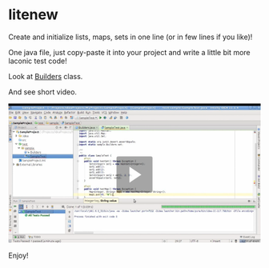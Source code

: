 litenew
========

Create and initialize lists, maps, sets in one line (or in few lines if you like)!

One java file, just copy-paste it into your project and write a little bit more laconic test code!

Look at <a target="_blank" href=https://github.com/flaz14/litenew/blob/master/litenew/src/main/java/com/github/flaz14/litenew/Builders.java>Builders</a> class.

And see short video.

<a target="_blank" href="http://youtu.be/gBsD6rgzJWY">
<img style="max-width:100%;" src="/litenew/resources/litenew demo.png" alt="litenew demo">
</a>

Enjoy!



